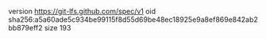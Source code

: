 version https://git-lfs.github.com/spec/v1
oid sha256:a5a60ade5c934be99115f8d55d69be48ec18925e9a8ef869e842ab2bb879eff2
size 193
